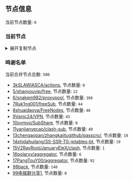 
## 节点信息
当前节点数量: `0`
### 当前节点
<details>
  <summary>展开复制节点</summary>

    

</details>

### 鸣谢名单
当前合并节点总数: `500`
- [3kSLAWIASCA/actions](https://github.com/kSLAWIASCA/actions), 节点数量: `0`
- [5/shaoyouvip/free](https://github.com/shaoyouvip/free), 节点数量: `22`
- [6/snakem982/proxypool](https://github.com/snakem982/proxypool), 节点数量: `166`
- [7Ruk1ng001/freeSub](https://github.com/Ruk1ng001/freeSub), 节点数量: `44`
- [8shuaidaoya/FreeNodes](https://github.com/shuaidaoya/FreeNodes), 节点数量: `48`
- [9Vanic24/VPN](https://github.com/Vanic24/VPN), 节点数量: `45`
- [10ovmvo/SubShare](https://github.com/ovmvo/SubShare), 节点数量: `0`
- [11yanjianyecao/clash-sub](https://github.com/yanjianyecao/clash-sub), 节点数量: `49`
- [13chengaopan/zhangkaiitugithub/passcro/](https://github.com/zhangkaiitugithub/passcro/), 节点数量: `19`
- [14shidahuilang/SS-SSR-TG-iptables-bt](https://github.com/shidahuilang/SS-SSR-TG-iptables-bt), 节点数量: `19`
- [15V2RayRoot/JanuaryEleX/clash](https://github.com/JanuaryEleX/clash), 节点数量: `1`
- [16polarxy/aggregator](https://github.com/polarxy/aggregator), 节点数量: `6`
- [17PangTouY00/aggregator](https://github.com/xnic888/aggregator), 节点数量: `92`
- [98back](https://github.com/firefoxmmx2/v2rayshare_subcription), 节点数量: `146`
- [99电报群分享1](https://github.com/cdddbc/getAirport), 节点数量: `0`


